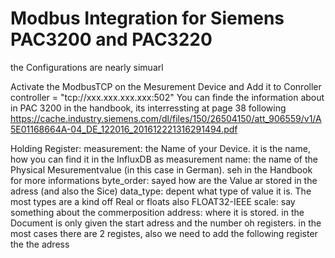 # Modbus Integration for Siemens PAC3200 and PAC3220

the Configurations are nearly simuarl

 Activate the ModbusTCP on the Mesurement Device and Add it to Conroller
 controller = "tcp://xxx.xxx.xxx.xxx:502" 
 You can finde the information about in PAC 3200 in the handbook, its interressting at page 38 following
 https://cache.industry.siemens.com/dl/files/150/26504150/att_906559/v1/A5E01168664A-04_DE_122016_201612221316291494.pdf

 Holding Register:
 measurement: the Name of your Device. it is the name, how you can find it in the InfluxDB as measurement
 name: the name of the Physical Mesurementvalue (in this case in German). seh in the Handbook for more informations
 byte_order: sayed how are the Value ar stored in the adress (and also the Sice)
 data_type: depent what type of value it is. The most types are a kind off Real or floats also FLOAT32-IEEE
 scale: say something about the commerposition
 address: where it is stored. in the Document is only given the start adress and the number oh registers. in the most cases there are 2 registes, also we need to add the following register the the adress
